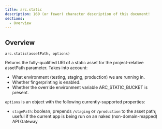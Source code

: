 ```yaml
---
title: arc.static
description: 160 (or fewer) character description of this document!
sections:
  - Overview
---
```


## Overview

`arc.static(assetPath, options)`

Returns the fully-qualified URI of a static asset for the project-relative assetPath parameter. Takes into account:

- What environment (testing, staging, production) we are running in.
- Whether fingerprinting is enabled.
- Whether the override environment variable ARC_STATIC_BUCKET is present.

`options` is an object with the following currently-supported properties:

- `stagePath`: boolean, prepends `/staging` or `/production` to the asset path; useful if the current app is being run on an naked (non-domain-mapped) API Gateway

